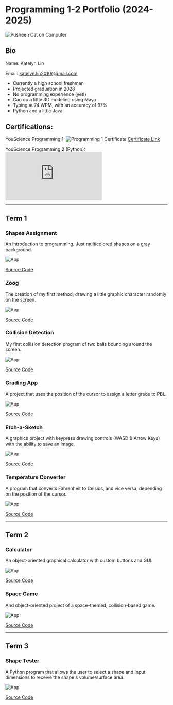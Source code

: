 # Programming 1-2 Portfolio (2024-2025)
![Pusheen Cat on Computer](https://encrypted-tbn0.gstatic.com/images?q=tbn:ANd9GcT4eNdj1Lkg3NcTo5oRFDr1ZhsgvkCu4sDqBg&s)

## Bio
Name: Katelyn Lin

Email: katelyn.lin2010@gmail.com
* Currently a high school freshman
* Projected graduation in 2028
* No programming experience (yet!)
* Can do a little 3D modeling using Maya
* Typing at 74 WPM, with an accuracy of 97%
* Python and a little Java

## Certifications:
YouScience Programming 1:
![Programming 1 Certificate](https://github.com/user-attachments/assets/453777ca-b405-4003-b342-97aff2546028)
[Certificate Link](https://github.com/FlamingTiger12/programmingportfolio/blob/main/images/programmingonecertificate.pdf)

YouScience Programming 2 (Python):
![Programming 2 Python Certificate](https://github.com/FlamingTiger12/programmingportfolio/blob/main/images/Katelyn%20Lin_Computer%20Programming%202%20Python_05092025.pdf)

---

## Term 1
### Shapes Assignment
An introduction to programming. Just multicolored shapes on a gray background.

![App](https://github.com/FlamingTiger12/programmingportfolio/blob/main/images/shapes.png?raw=true)

[Source Code](https://github.com/FlamingTiger12/programmingportfolio/blob/main/src/term1/Shapes/Shapes.pde)

### Zoog
The creation of my first method, drawing a little graphic character randomly on the screen.

![App](https://github.com/FlamingTiger12/programmingportfolio/blob/main/images/zoog.png?raw=true)

[Source Code](https://github.com/FlamingTiger12/programmingportfolio/blob/main/src/term1/Zoog/Zoog.pde)

### Collision Detection
My first collision detection program of two balls bouncing around the screen.

![App](https://github.com/FlamingTiger12/programmingportfolio/blob/main/images/collisiondetection.png?raw=true)

[Source Code](https://github.com/FlamingTiger12/programmingportfolio/blob/main/src/term1/ColDet/ColDet.pde)

### Grading App
A project that uses the position of the cursor to assign a letter grade to PBL.

![App](https://github.com/FlamingTiger12/programmingportfolio/blob/main/images/grades.png?raw=true)

[Source Code](https://github.com/FlamingTiger12/programmingportfolio/blob/main/src/term1/GradingApp/GradingApp.pde)

### Etch-a-Sketch
A graphics project with keypress drawing controls (WASD & Arrow Keys) with the ability to save an image.

![App](https://github.com/FlamingTiger12/programmingportfolio/blob/main/images/etch-a-sketch.png?raw=true)

[Source Code](https://github.com/FlamingTiger12/programmingportfolio/blob/main/src/term1/EtchASketch/EtchASketch.pde)

### Temperature Converter
A program that converts Fahrenheit to Celsius, and vice versa, depending on the position of the cursor.

![App](https://github.com/FlamingTiger12/programmingportfolio/blob/main/images/temperatureconverter.png?raw=true)

[Source Code](https://github.com/FlamingTiger12/programmingportfolio/blob/main/src/term1/TempConverter/TempConverter.pde)

---

## Term 2
### Calculator
An object-oriented graphical calculator with custom buttons and GUI.

![App](https://github.com/FlamingTiger12/programmingportfolio/blob/main/images/calculator.png?raw=true)

[Source Code](https://github.com/FlamingTiger12/programmingportfolio/blob/main/src/term2/Calculator/Calculator.pde)

### Space Game
And object-oriented project of a space-themed, collision-based game.

![App](https://github.com/FlamingTiger12/programmingportfolio/blob/main/images/spacegame.png?raw=true)

[Source Code](https://github.com/FlamingTiger12/programmingportfolio/blob/main/src/term2/SpaceGame/SpaceGame.pde)

---

## Term 3
### Shape Tester
A Python program that allows the user to select a shape and input dimensions to receive the shape's volume/surface area.

![App](https://github.com/FlamingTiger12/programmingportfolio/blob/main/images/shapetester.png?raw=true)

[Source Code](https://github.com/FlamingTiger12/programmingportfolio/tree/main/src/term3/python/ShapeTester)
